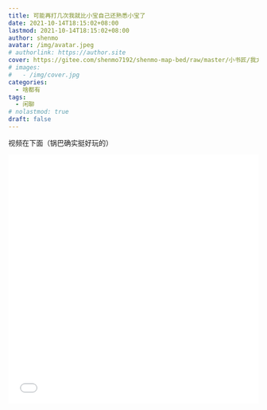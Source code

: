 ```yaml
---
title: 可能再打几次我就比小宝自己还熟悉小宝了
date: 2021-10-14T18:15:02+08:00
lastmod: 2021-10-14T18:15:02+08:00
author: shenmo
avatar: /img/avatar.jpeg
# authorlink: https://author.site
cover: https://gitee.com/shenmo7192/shenmo-map-bed/raw/master/小书匠/我太弱了.PNG
# images:
#   - /img/cover.jpg
categories:
  - 啥都有
tags:
  - 闲聊
# nolastmod: true
draft: false
---
```


视频在下面（锅巴确实挺好玩的）

<!--more-->


<iframe src="//player.bilibili.com/player.html?aid=633589908&bvid=BV18b4y1Y7r3&cid=425001173&page=1" allowfullscreen="allowfullscreen" width="100%" height="500" scrolling="no" frameborder="0" sandbox="allow-top-navigation allow-same-origin allow-forms allow-scripts allow-popups"></iframe> 